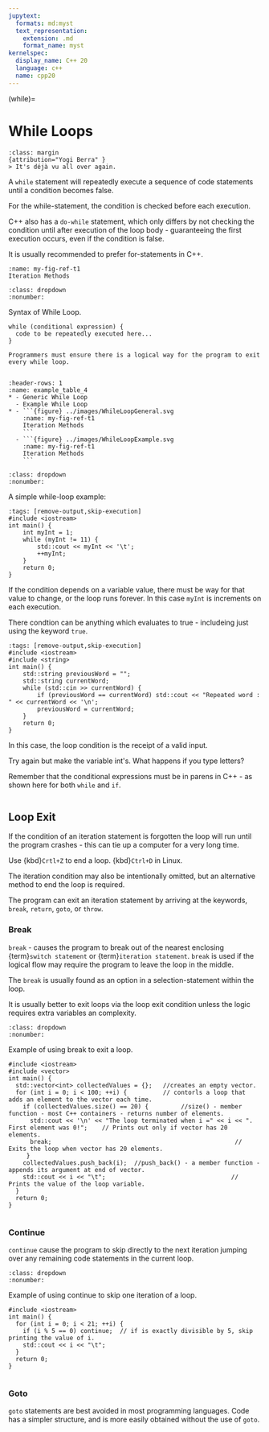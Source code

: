 ```yaml
---
jupytext:
  formats: md:myst
  text_representation:
    extension: .md
    format_name: myst
kernelspec:
  display_name: C++ 20
  language: c++
  name: cpp20
---
```

(while)=
# While Loops
```{note}
:class: margin
{attribution="Yogi Berra" }
> It's déjà vu all over again.
```
A `while` statement will repeatedly execute a sequence of code statements until a condition becomes false.

For the while-statement, the condition is checked before each execution. 

C++ also has a `do-while` statement, which only differs by not checking the condition until after execution of the loop body - guaranteeing the first execution occurs, even if the condition is false.

It is usually recommended to prefer for-statements in C++.

```{figure} ../images/programmingloops.svg
:name: my-fig-ref-t1
Iteration Methods
```
`````{syntax-start} While Statements
:class: dropdown
:nonumber:
`````
Syntax of While Loop.
````{code-block} c++
while (conditional expression) {
  code to be repeatedly executed here...
}
````
```{Warning}
Programmers must ensure there is a logical way for the program to exit every while loop.
```
`````{syntax-end}
`````





```{list-table}
:header-rows: 1
:name: example_table_4
* - Generic While Loop
  - Example While Loop
* - ```{figure} ../images/WhileLoopGeneral.svg
    :name: my-fig-ref-t1
    Iteration Methods
    ```
  - ```{figure} ../images/WhileLoopExample.svg
    :name: my-fig-ref-t1
    Iteration Methods
    ```
```
`````{code_example-start} While Statements
:class: dropdown
:nonumber:
`````
A simple while-loop example:

````{code-cell} c++
:tags: [remove-output,skip-execution]
#include <iostream>
int main() {
    int myInt = 1;
    while (myInt != 11) {
        std::cout << myInt << '\t';
        ++myInt;
    }
    return 0;
}
````
If the condition depends on a variable value, there must be way for that value to change, or the loop runs forever. In this case `myInt` is increments on each execution.

There condtion can be anything which evaluates to true - includeing just using the keyword `true`.

````{code-cell} c++
:tags: [remove-output,skip-execution]
#include <iostream>
#include <string>
int main() {
    std::string previousWord = "";
    std::string currentWord;
    while (std::cin >> currentWord) {
        if (previousWord == currentWord) std::cout << "Repeated word : " << currentWord << '\n';
        previousWord = currentWord;
    }
    return 0;
}
````
In this case, the loop condition is the receipt of a valid input. 

Try again but make the variable int's. What happens if you type letters?

Remember that the conditional expressions must be in parens in C++ - as shown here for both `while` and `if`.

`````{code_example-end} 
`````

## Loop Exit

If the condition of an iteration statement is forgotten the loop will run until the program crashes - this can tie up a computer for a very long time.

Use {kbd}`Crtl+Z` to end a loop. {kbd}`Ctrl+D` in Linux.

The iteration condition may also be intentionally omitted, but an alternative method to end the loop is required.

The program can exit an iteration statement by arriving at the keywords, `break`, `return`, `goto`, or `throw`.

### Break

`break` - causes the program to break out of the nearest enclosing {term}`switch statement` or {term}`iteration statement`. `break` is used if the logical flow may require the program to leave the loop in the middle.

The `break` is usually found as an option in a selection-statement within the loop.

It is usually better to exit loops via the loop exit condition unless the logic requires extra variables an complexity. 

`````{code_example-start} Break
:class: dropdown
:nonumber:
`````
Example of using break to exit a loop.
```{code-cell} c++
#include <iostream>
#include <vector>
int main() {
  std::vector<int> collectedValues = {};   //creates an empty vector.
  for (int i = 0; i < 100; ++i) {          // contorls a loop that adds an element to the vector each time.
    if (collectedValues.size() == 20) {         //size() - member function - most C++ containers - returns number of elements.
      std::cout << '\n' << "The loop terminated when i =" << i << ". First element was 0!";    // Prints out only if vector has 20 elements.
      break;                                                   // Exits the loop when vector has 20 elements. 
     }  
    collectedValues.push_back(i);  //push_back() - a member function - appends its argument at end of vector.
    std::cout << i << "\t";                                   // Prints the value of the loop variable.
  }
  return 0;
}
```
`````{code_example-end} 
`````
### Continue

`continue` cause the program to skip directly to the next iteration jumping over any remaining code statements in the current loop.

`````{code_example-start} Continue
:class: dropdown
:nonumber:
`````
Example of using continue to skip one iteration of a loop.
```{code-cell} c++
#include <iostream>
int main() {
  for (int i = 0; i < 21; ++i) {
    if (i % 5 == 0) continue;  // if is exactly divisible by 5, skip printing the value of i.
    std::cout << i << "\t";
  }
  return 0;
}
```
`````{code_example-end} 
`````
### Goto
`goto` statements are best avoided in most programming languages. Code has a simpler structure, and is more easily obtained without the use of `goto`.
